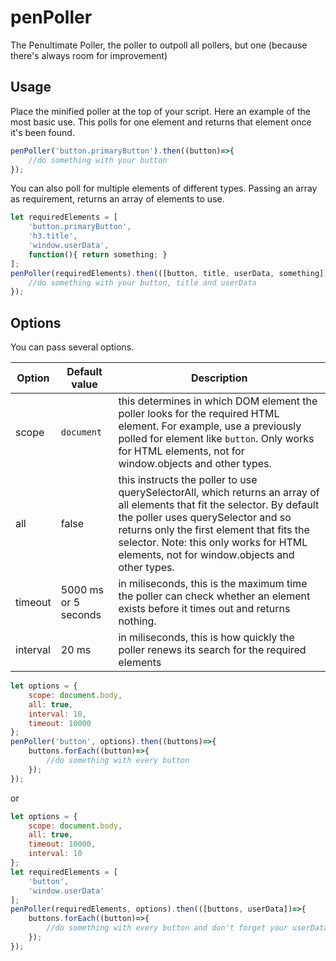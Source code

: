 # penPoller

The Penultimate Poller, the poller to outpoll all pollers, but one (because there's always room for improvement)

## Usage

Place the minified poller at the top of your script.
Here an example of the most basic use. This polls for one element and returns that element once it's been found.

```javascript
penPoller('button.primaryButton').then((button)=>{
	//do something with your button
});
```

You can also poll for multiple elements of different types. Passing an array as requirement, returns an array of elements to use.

```javascript
let requiredElements = [
    'button.primaryButton',
    'h3.title',
    'window.userData',
    function(){ return something; }
];
penPoller(requiredElements).then(([button, title, userData, something])=>{
	//do something with your button, title and userData
});
```

## Options
You can pass several options.

| Option  | Default value | Description |
| ------------- | ------------- | ------------- |
| scope  | `document` | this determines in which DOM element the poller looks for the required HTML element. For example, use a previously polled for element like `button`. Only works for HTML elements, not for window.objects and other types. |
| all  | false  | this instructs the poller to use querySelectorAll, which returns an array of all elements that fit the selector. By default the poller uses querySelector and so returns only the first element that fits the selector. Note: this only works for HTML elements, not for window.objects and other types. |
| timeout | 5000 ms or 5 seconds | in miliseconds, this is the maximum time the poller can check whether an element exists before it times out and returns nothing. |
| interval | 20 ms | in miliseconds, this is how quickly the poller renews its search for the required elements |


```javascript
let options = {
    scope: document.body,
    all: true,
    interval: 10,
    timeout: 10000
};
penPoller('button', options).then((buttons)=>{
    buttons.forEach((button)=>{
        //do something with every button
    });
});
```
or

```javascript
let options = {
    scope: document.body,
    all: true,
    timeout: 10000,
    interval: 10
};
let requiredElements = [
    'button',
    'window.userData'
];
penPoller(requiredElements, options).then(([buttons, userData])=>{
    buttons.forEach((button)=>{
        //do something with every button and don't forget your userData
    });
});
```